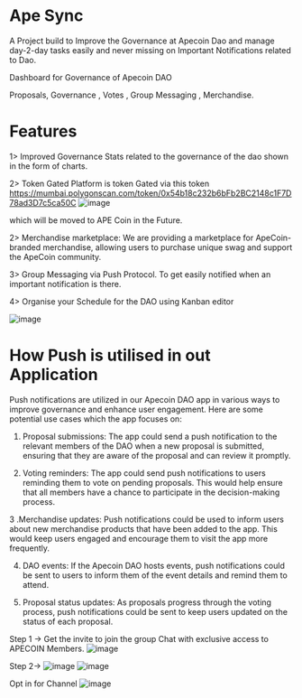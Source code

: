 # Ape Sync

A Project build to Improve the Governance at Apecoin Dao and manage day-2-day tasks easily and never missing on Important Notifications related to Dao.

Dashboard for Governance of Apecoin DAO

Proposals, Governance , Votes , Group Messaging , Merchandise.

# Features

1> Improved Governance
Stats related to the governance of the dao shown in the form of charts. 

2> Token Gated
Platform is token Gated via this token https://mumbai.polygonscan.com/token/0x54b18c232b6bFb2BC2148c1F7D78ad3D7c5ca50C
![image](https://user-images.githubusercontent.com/94379406/227695691-c875d0ad-08c2-4730-a95b-87af4a20a361.png)

which will be moved to APE Coin in the Future.

2> Merchandise marketplace: 
We are providing a marketplace for ApeCoin-branded merchandise, allowing users to purchase unique swag and support the ApeCoin community.

3> Group Messaging via Push Protocol.
To get easily notified when an important notification is there.

4> Organise your Schedule for the DAO using Kanban editor

![image](https://user-images.githubusercontent.com/94379406/226928000-283e379d-263b-4b61-9268-9493ca666220.png)

# How Push is utilised in out Application 

Push notifications are utilized in our Apecoin DAO app in various ways to improve governance and enhance user engagement. Here are some potential use cases which the app focuses on:

1. Proposal submissions: The app could send a push notification to the relevant members of the DAO when a new proposal is submitted, ensuring that they are aware of the proposal and can review it promptly.

2. Voting reminders: The app could send push notifications to users reminding them to vote on pending proposals. This would help ensure that all members have a chance to participate in the decision-making process.

3 .Merchandise updates: Push notifications could be used to inform users about new merchandise products that have been added to the app. This would keep users engaged and encourage them to visit the app more frequently.

4. DAO events: If the Apecoin DAO hosts events, push notifications could be sent to users to inform them of the event details and remind them to attend.

5. Proposal status updates: As proposals progress through the voting process, push notifications could be sent to keep users updated on the status of each proposal.

Step 1 -> Get the invite to join the group Chat with exclusive access to APECOIN Members.
![image](https://user-images.githubusercontent.com/94379406/227103162-8e7e48e3-52fe-4599-9101-5b408d88e5ec.png)

Step 2->
![image](https://user-images.githubusercontent.com/94379406/226927777-1039b524-be2a-4527-8613-7e0fef590a18.png)
![image](https://user-images.githubusercontent.com/94379406/226927900-19d125ef-3245-4ecf-9341-df47e2466127.png)

Opt in for Channel 
![image](https://user-images.githubusercontent.com/94379406/227335229-679de95e-0114-4cc5-a543-40b360942fd4.png)



